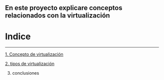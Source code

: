 En este proyecto explicare conceptos relacionados con la virtualización
---
# Indice
---
[1. Concepto de virtualización](Uno.md)

[2. tipos de virtualización](Dos.md)

3. conclusiones

